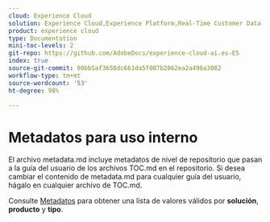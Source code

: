 ```yaml
---
cloud: Experience Cloud
solution: Experience Cloud,Experience Platform,Real-Time Customer Data Platform
product: experience cloud
type: Documentation
mini-toc-levels: 2
git-repo: https://github.com/AdobeDocs/experience-cloud-ai.es-ES
index: true
source-git-commit: 00bb5af3650dc661da5f007b2062ea2a496a3082
workflow-type: tm+mt
source-wordcount: '53'
ht-degree: 98%

---
```



# Metadatos para uso interno

El archivo metadata.md incluye metadatos de nivel de repositorio que pasan a la guía del usuario de los archivos TOC.md en el repositorio. Si desea cambiar el contenido de metadata.md para cualquier guía del usuario, hágalo en cualquier archivo de TOC.md.

Consulte [Metadatos](https://experienceleague.adobe.com/docs/authoring-guide-exl/using/editing/user-guide-setup/metadata.html?lang=es) para obtener una lista de valores válidos por **solución**, **producto** y **tipo**.

